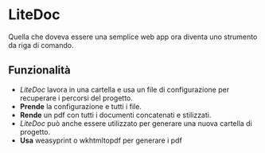 # LiteDoc

Quella che doveva essere una semplice web app ora diventa uno strumento da riga di comando.

## Funzionalità

- _LiteDoc_ lavora in una cartella e usa un file di configurazione per recuperare i percorsi del progetto.
- **Prende** la configurazione e tutti i file.
- **Rende** un pdf con tutti i documenti concatenati e stilizzati.
- _LiteDoc_ può anche essere utilizzato per generare una nuova cartella di progetto.
- **Usa** weasyprint o wkhtmltopdf per generare i pdf
